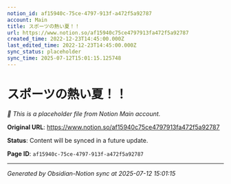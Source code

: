 ```yaml
---
notion_id: af15940c-75ce-4797-913f-a472f5a92787
account: Main
title: スポーツの熱い夏！！
url: https://www.notion.so/af15940c75ce4797913fa472f5a92787
created_time: 2022-12-23T14:45:00.000Z
last_edited_time: 2022-12-23T14:45:00.000Z
sync_status: placeholder
sync_time: 2025-07-12T15:01:15.125748
---
```


# スポーツの熱い夏！！

*🔄 This is a placeholder file from Notion Main account.*

**Original URL**: https://www.notion.so/af15940c75ce4797913fa472f5a92787

**Status**: Content will be synced in a future update.

**Page ID**: `af15940c-75ce-4797-913f-a472f5a92787`

---

*Generated by Obsidian-Notion sync at 2025-07-12 15:01:15*
